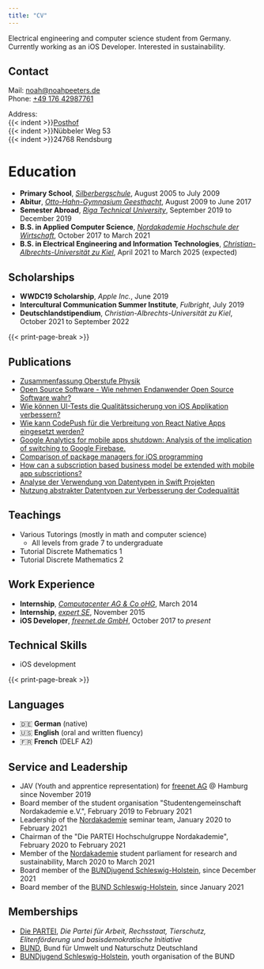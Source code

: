 ```yaml
---
title: "CV"
---
```


Electrical engineering and computer science student from Germany. Currently working as an iOS Developer. Interested in sustainability.

## Contact

Mail: [noah@noahpeeters.de](mailto:noah@noahpeeters.de)  
Phone: [+49 176 42987761](tel:004917642987761)

Address:  
{{< indent >}}[Posthof](https://posthof-rendsburg.de)  
{{< indent >}}Nübbeler Weg 53  
{{< indent >}}24768 Rendsburg

# Education

* **Primary School**, [_Silberbergschule_](https://gs-silberberg.de/), August 2005 to July 2009
* **Abitur**, [_Otto-Hahn-Gymnasium Geesthacht_](http://ohg-geesthacht.de), August 2009 to June 2017
* **Semester Abroad**, [_Riga Technical University_](https://rtu.lv/en), September 2019 to December 2019
* **B.S. in Applied Computer Science**, [_Nordakademie Hochschule der Wirtschaft_](https://nordakademie.de), October 2017 to March 2021
* **B.S. in Electrical Engineering and Information Technologies**, [_Christian-Albrechts-Universität zu Kiel_](https://www.uni-kiel.de/en/), April 2021 to March 2025 (expected)

Scholarships
--------
* **WWDC19 Scholarship**, _Apple Inc._, June 2019
* **Intercultural Communication Summer Institute**, _Fulbright_, July 2019
* **Deutschlandstipendium**, _Christian-Albrechts-Universität zu Kiel_, October 2021 to September 2022

{{< print-page-break >}}

Publications
--------
* [Zusammenfassung Oberstufe Physik](/publication/misc/oberstufe-physik/)
* [Open Source Software - Wie nehmen Endanwender Open Source Software wahr?](/publication/misc/nak-open-source-software/)
* [Wie können UI-Tests die Qualitätssicherung von iOS Applikation verbessern?](/publication/misc/nak-transfer-paper-1/)
* [Wie kann CodePush für die Verbreitung von React Native Apps eingesetzt werden?](/publication/misc/nak-transfer-paper-2/)
* [Google Analytics for mobile apps shutdown: Analysis of the implication of switching to Google Firebase.](/publication/misc/nak-transfer-paper-3/)
* [Comparison of package managers for iOS programming](/publication/misc/nak-transfer-paper-4/)
* [How can a subscription based business model be extended with mobile app subscriptions?](/publication/misc/nak-transfer-paper-5/)
* [Analyse der Verwendung von Datentypen in Swift Projekten](/publication/misc/nak-transfer-paper-6/)
* [Nutzung abstrakter Datentypen zur Verbesserung der Codequalität](/publication/thesis/bs-applied-computer-science/)

Teachings
--------
* Various Tutorings (mostly in math and computer science)
  * All levels from grade 7 to undergraduate
* Tutorial Discrete Mathematics 1
* Tutorial Discrete Mathematics 2

Work Experience
--------
* **Internship**, [_Computacenter AG & Co oHG_](https://www.computacenter.com), March 2014
* **Internship**, [_expert SE_](https://www.expert.de/geesthacht/Footer/Unternehmen/Unser-Unternehmen), November 2015
* **iOS Developer**, [_freenet.de GmbH_](https://freenet-group.de), October 2017 to _present_

Technical Skills
--------
* iOS development

{{< print-page-break >}}

Languages
--------
* :de: **German** (native)
* :us: **English** (oral and written fluency)
* :fr: **French** (DELF A2)

Service and Leadership
--------
* JAV (Youth and apprentice representation) for [freenet AG](https://freenet-group.de) @ Hamburg since November 2019
* Board member of the student organisation "Studentengemeinschaft Nordakademie e.V.", February 2019 to February 2021
* Leadership of the [Nordakademie](https://nordakademie.de) seminar team, January 2020 to February 2021
* Chairman of the "Die PARTEI Hochschulgruppe Nordakademie", February 2020 to February 2021
* Member of the [Nordakademie](https://nordakademie.de) student parliament for research and sustainability, March 2020 to March 2021
* Board member of the [BUNDjugend Schleswig-Holstein](https://www.bundjugend-sh.de), since December 2021
* Board member of the [BUND Schleswig-Holstein](https://www.bundjugend-sh.de), since January 2021

Memberships
--------
* [Die PARTEI](https://www.die-partei.de), *Die Partei für Arbeit, Rechsstaat, Tierschutz, Elitenförderung und basisdemokratische Initiative*
* [BUND](https://www.bund.net), Bund für Umwelt und Naturschutz Deutschland
* [BUNDjugend Schleswig-Holstein](https://www.bundjugend-sh.de), youth organisation of the BUND
